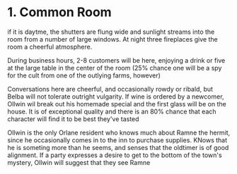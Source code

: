 # 1. Common Room

if it is daytme, the shutters are flung wide and sunlight streams into the
room from a number of large windows.
At night three fireplaces give the room a cheerful atmosphere.

During business hours, 2-8 customers will be here, enjoying a drink
or five at the large table in the center of the room (25% chance one will
be a spy for the cult from one of the outlying farms, however)

Conversations here are cheerful, and occasionally rowdy or ribald, but Belba
will not tolerate outright vulgarity.  If wine is ordered by a newcomer,
Ollwin wil break out his homemade special and the first glass will be on
the house.  It is of exceptional quality and there is an 80% chance that
each character will find it to be best they've tasted

Ollwin is the only Orlane resident who knows much about Ramne the hermit, since
he occasionally comes in to the inn to purchase supplies.  KNows that he
is someting more than he seems, and senses that the oldtimer is of good
alignment. If a party expresses a desire to get to the bottom of the town's
mystery, Ollwin will suggest that they see Ramne

